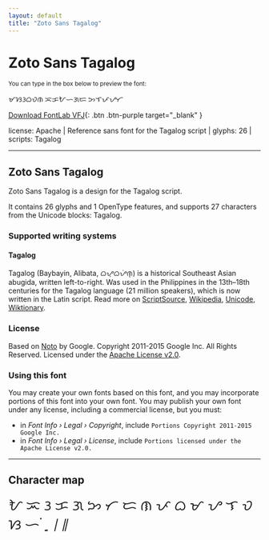 ```yaml
---
layout: default
title: "Zoto Sans Tagalog"
---
```


# Zoto Sans Tagalog

<small>You can type in the box below to preview the font:</small>

<div contenteditable="true" class="texteditor" style="font-family: 'Zoto Sans Tagalog';">
<p spellcheck="false">ᜋᜐᜂᜊᜏᜈ ᜁᜃᜀᜑᜄᜇ ᜅᜎᜉᜌᜆ</p>
</div>

[Download FontLab VFJ](https://downgit.github.io/#/home?url=https://github.com/fontlabcom/getgo-fonts/blob/main/getgo-fonts/apache/zotosans/zotosans-tagalog.vfj){: .btn .btn-purple target="_blank" }

license: Apache \| Reference sans font for the Tagalog script \| glyphs: 26 \| scripts: Tagalog

---


## Zoto Sans Tagalog

Zoto Sans Tagalog is a design for the Tagalog script.

It contains 26 glyphs and 1 OpenType features, and supports 27 characters from the Unicode blocks: Tagalog.


### Supported writing systems


#### Tagalog

Tagalog (Baybayin, Alibata, ᜊᜌ᜔ᜊᜌᜒᜈ᜔) is a historical Southeast Asian abugida, written left-to-right. Was used in the Philippines in the 13th–18th centuries for the Tagalog language (21 million speakers), which is now written in the Latin script. Read more on [ScriptSource](https://scriptsource.org/scr/Tglg), [Wikipedia](https://en.wikipedia.org/wiki/ISO_15924:Tglg), [Unicode](https://www.unicode.org/versions/Unicode13.0.0/ch17.pdf#G26435), [Wiktionary](https://en.wiktionary.org/wiki/Category:Baybayin_script).


### License

Based on [Noto](https://github.com/notofonts) by Google. Copyright 2011-2015 Google Inc. All Rights Reserved. Licensed under the [Apache License v2.0](https://www.apache.org/licenses/LICENSE-2.0.txt).

### Using this font

You may create your own fonts based on this font, and you may incorporate portions of this font into your own font. You may publish your own font under any license, including a commercial license, but you must:

- in _Font Info › Legal › Copyright_, include `Portions Copyright 2011-2015 Google Inc.`
- in _Font Info › Legal › License_, include `Portions licensed under the Apache License v2.0.`


---

## Character map

<div style="font-family: 'Zoto Sans Tagalog'; font-size: 2em;">
ᜀ ᜁ ᜂ ᜃ ᜄ ᜅ ᜆ ᜇ ᜈ ᜉ ᜊ ᜋ ᜌ ᜎ ᜏ ᜐ ᜑ ᜒ ᜓ ᜔ ᜵ ᜶
</div>

